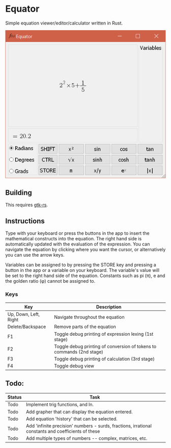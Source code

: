 # Equator
Simple equation viewer/editor/calculator written in Rust.

![](/example1.png)

## Building

This requires [gtk-rs](http://gtk-rs.org/docs-src/requirements.html).

## Instructions

Type with your keyboard or press the buttons in the app to insert the mathematical constructs into the equation. The right hand side is automatically updated with the evaluation of the expression. You can navigate the equation by clicking where you want the cursor, or alternatively you can use the arrow keys.

Variables can be assigned to by pressing the STORE key and pressing a button in the app or a variable on your keyboard. The variable's value will be set to the right hand side of the equation. Constants such as pi (π), e and the golden ratio (φ) cannot be assigned to.

### Keys

Key | Description
--- | ------------------
Up, Down, Left, Right | Navigate throughout the equation
Delete/Backspace | Remove parts of the equation
F1 | Toggle debug printing of expression lexing (1st stage)
F2 | Toggle debug printing of conversion of tokens to commands (2nd stage)
F3 | Toggle debug printing of calculation (3rd stage)
F4 | Toggle debug view

## Todo:
Status | Task
------ | -------------
Todo | Implement trig functions, and ln.
Todo | Add grapher that can display the equation entered.
Todo | Add equation 'history' that can be selected.
Todo | Add 'infinite precision' numbers - surds, fractions, irrational constants and coefficients of these
Todo | Add multiple types of numbers -- complex, matrices, etc.
